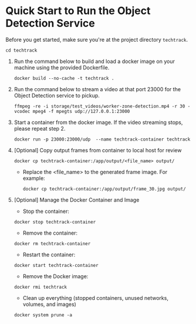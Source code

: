 # Quick Start to Run the Object Detection Service
Before you get started, make sure you're at the project directory `techtrack`. 

```
cd techtrack
```

1. Run the command below to build and load a docker image on your machine using the provided Dockerfile.
   ```shell
   docker build --no-cache -t techtrack .
   ```

2. Run the command below to stream a video at that port 23000 for the Object Detection service to pickup.
   ```shell
   ffmpeg -re -i storage/test_videos/worker-zone-detection.mp4 -r 30 -vcodec mpeg4 -f mpegts udp://127.0.0.1:23000
   ``` 

3. Start a container from the docker image. If the video streaming stops, please repeat step 2.
   ```shell
   docker run -p 23000:23000/udp  --name techtrack-container techtrack
   ```

4. [Optional] Copy output frames from container to local host for review
    ```shell
    docker cp techtrack-container:/app/output/<file_name> output/
    ```
    * Replace the <file_name> to the generated frame image. For example:
        ```
        docker cp techtrack-container:/app/output/frame_30.jpg output/
        ```

5. [Optional] Manage the Docker Container and Image
    - Stop the container:
    ```shell
    docker stop techtrack-container
    ```
    - Remove the container:
    ```shell
    docker rm techtrack-container
    ```
    - Restart the container:
    ```shell
    docker start techtrack-container
    ```
    - Remove the Docker image:
    ```shell
    docker rmi techtrack
    ```
    - Clean up everything (stopped containers, unused networks, volumes, and images)
    ```shell
    docker system prune -a
    ```
